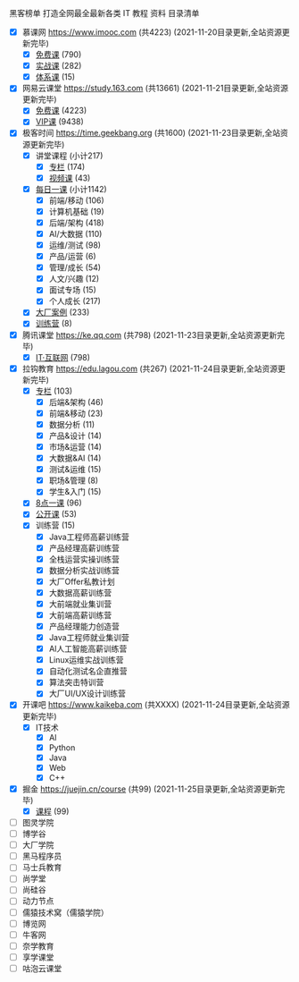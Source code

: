 黑客榜单 打造全网最全最新各类 IT 教程 资料 目录清单



- [x] 慕课网 https://www.imooc.com (共4223) (2021-11-20目录更新,全站资源更新完毕)
  - [x] [免费课](./imooc/free.md) (790)
  - [x] [实战课](./imooc/shizhan.md) (282)
  - [x] [体系课](./imooc/tixi.md) (15)
- [x] 网易云课堂 https://study.163.com (共13661) (2021-11-21目录更新,全站资源更新完毕)
  - [x] [免费课](./study163/free.md) (4223)
  - [x] [VIP课](./study163/vip.md) (9438)
- [x] 极客时间 https://time.geekbang.org (共1600) (2021-11-23目录更新,全站资源更新完毕)
  - [x] 讲堂课程 (小计217)
    - [x] [专栏](./jikeshijian/zhuanlan.md) (174)
    - [x] [视频课](./jikeshijian/shipin.md) (43)
  - [x] [每日一课](./jikeshijian/dailylesson.md) (小计1142)
    - [x] 前端/移动 (106)
    - [x] 计算机基础 (19)
    - [x] 后端/架构 (418)
    - [x] AI/大数据 (110)
    - [x] 运维/测试 (98)
    - [x] 产品/运营 (6)
    - [x] 管理/成长 (54)
    - [x] 人文/兴趣 (12)
    - [x] 面试专场 (15)
    - [x] 个人成长 (217)
  - [x] [大厂案例](./jikeshijian/dachanganli.md) (233)
  - [x] [训练营](./jikeshijian/xunlianying.md) (8)
- [x] 腾讯课堂 https://ke.qq.com (共798) (2021-11-23目录更新,全站资源更新完毕)
  - [x] [IT·互联网](./keqq/ithulianwang.md) (798)
- [x] 拉钩教育 https://edu.lagou.com (共267) (2021-11-24目录更新,全站资源更新完毕)
  - [x] [专栏](./lagou/zhuanlan.md) (103)
    - [x] 后端&架构 (46)
    - [x] 前端&移动 (23)
    - [x] 数据分析 (11)
    - [x] 产品&设计 (14)
    - [x] 市场&运营 (14)
    - [x] 大数据&AI (14)
    - [x] 测试&运维 (15)
    - [x] 职场&管理 (8)
    - [x] 学生&入门 (15)
  - [x] [8点一课](./lagou/8dian1ke.md) (96)
  - [x] [公开课](./lagou/gongkaike.md) (53)
  - [x] 训练营 (15)
    - [x] Java工程师高薪训练营
    - [x] 产品经理高薪训练营
    - [x] 全栈运营实操训练营
    - [x] 数据分析实战训练营
    - [x] 大厂Offer私教计划
    - [x] 大数据高薪训练营
    - [x] 大前端就业集训营
    - [x] 大前端高薪训练营
    - [x] 产品经理能力创造营
    - [x] Java工程师就业集训营
    - [x] AI人工智能高薪训练营
    - [x] Linux运维实战训练营
    - [x] 自动化测试名企直推营
    - [x] 算法突击特训营
    - [x] 大厂UI/UX设计训练营
- [x] 开课吧 https://www.kaikeba.com (共XXXX) (2021-11-24目录更新,全站资源更新完毕)
  - [x] IT技术
    - [x] AI
    - [x] Python
    - [x] Java
    - [x] Web
    - [x] C++
- [x] 掘金 https://juejin.cn/course (共99) (2021-11-25目录更新,全站资源更新完毕)
  - [x] [课程](./juejin/kecheng.md) (99)
- [ ] 图灵学院
- [ ] 博学谷
- [ ] 大厂学院
- [ ] 黑马程序员
- [ ] 马士兵教育
- [ ] 尚学堂
- [ ] 尚硅谷
- [ ] 动力节点
- [ ] 儒猿技术窝（儒猿学院）
- [ ] 博览网
- [ ] 牛客网
- [ ] 奈学教育
- [ ] 享学课堂
- [ ] 咕泡云课堂
